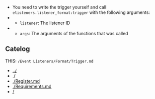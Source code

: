 + You need to write the trigger yourself and call `elisteners.listener_format:trigger` with the following arguments:
+ + `listener`: The listener ID
+ + `args`: The arguments of the functions that was called

## Catelog
THIS: `/Event Listeners/Format/Trigger.md`
+ [../](../../catelog.md#event-listeners)
+ [./](main.md#catalog)
+ [./Register.md](Register.md#catalog)
+ [./Requirements.md](Requirements.md#catalog)
+ [/](../../main.md#catalog)